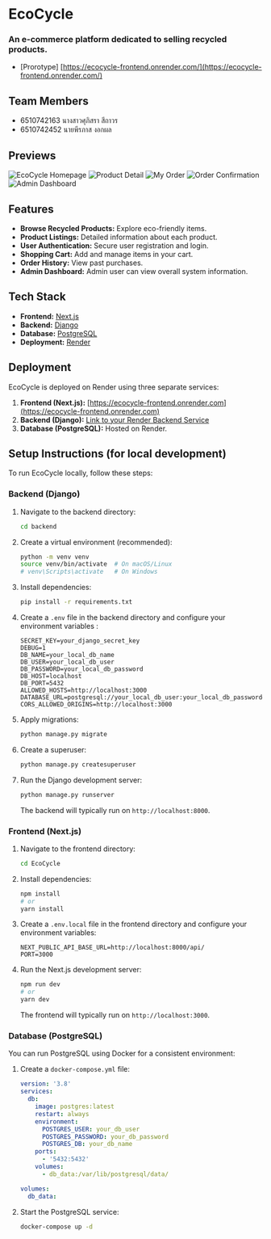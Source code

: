 # EcoCycle  
### An e-commerce platform dedicated to selling recycled products.

- [Prorotype] [https://ecocycle-frontend.onrender.com/](https://ecocycle-frontend.onrender.com/)

## Team Members

- 6510742163 นางสาวศุภิสรา สีถาวร
- 6510742452 นายพีรภาส งอกผล

## Previews

<img src="https://github.com/Jamesselmon/EcocycleDeploy/blob/main/assets/product.PNG" alt="EcoCycle Homepage">

<img src="https://github.com/Jamesselmon/EcocycleDeploy/blob/main/assets/productdetail.PNG" alt="Product Detail">

<img src="https://github.com/Jamesselmon/EcocycleDeploy/blob/main/assets/order.PNG" alt="My Order">

<img src="https://github.com/Jamesselmon/EcocycleDeploy/blob/main/assets/thankyou.PNG" alt="Order Confirmation">

<img src="https://github.com/Jamesselmon/EcocycleDeploy/blob/main/assets/admin.PNG" alt="Admin Dashboard">

## Features

- **Browse Recycled Products:** Explore eco-friendly items.
- **Product Listings:** Detailed information about each product.
- **User Authentication:** Secure user registration and login.
- **Shopping Cart:** Add and manage items in your cart.
- **Order History:** View past purchases.
- **Admin Dashboard:** Admin user can view overall system information.

## Tech Stack

- **Frontend:** [Next.js](https://nextjs.org/)
- **Backend:** [Django](https://www.djangoproject.com/)
- **Database:** [PostgreSQL](https://www.postgresql.org/) 
- **Deployment:** [Render](https://render.com/) 

## Deployment

EcoCycle is deployed on Render using three separate services:

1.  **Frontend (Next.js):** [https://ecocycle-frontend.onrender.com](https://ecocycle-frontend.onrender.com)
2.  **Backend (Django):** [Link to your Render Backend Service](https://ecocycle-backend-xoli.onrender.com)
3.  **Database (PostgreSQL):** Hosted on Render.

## Setup Instructions (for local development)

To run EcoCycle locally, follow these steps:

### Backend (Django)

1.  Navigate to the backend directory:
    ```bash
    cd backend
    ```
2.  Create a virtual environment (recommended):
    ```bash
    python -m venv venv
    source venv/bin/activate  # On macOS/Linux
    # venv\Scripts\activate   # On Windows
    ```
3.  Install dependencies:
    ```bash
    pip install -r requirements.txt
    ```
4.  Create a `.env` file in the backend directory and configure your environment variables :
    ```
    SECRET_KEY=your_django_secret_key  
    DEBUG=1                             
    DB_NAME=your_local_db_name        
    DB_USER=your_local_db_user         
    DB_PASSWORD=your_local_db_password 
    DB_HOST=localhost                   
    DB_PORT=5432                        
    ALLOWED_HOSTS=http://localhost:3000
    DATABASE_URL=postgresql://your_local_db_user:your_local_db_password@localhost:5432/your_local_db_name
    CORS_ALLOWED_ORIGINS=http://localhost:3000
    ```
5.  Apply migrations:
    ```bash
    python manage.py migrate
    ```
6.  Create a superuser:
    ```bash
    python manage.py createsuperuser
    ```
7.  Run the Django development server:
    ```bash
    python manage.py runserver
    ```
    The backend will typically run on `http://localhost:8000`.

### Frontend (Next.js)

1.  Navigate to the frontend directory:
    ```bash
    cd EcoCycle
    ```
2.  Install dependencies:
    ```bash
    npm install
    # or
    yarn install
    ```
3.  Create a `.env.local` file in the frontend directory and configure your environment variables:
    ```
    NEXT_PUBLIC_API_BASE_URL=http://localhost:8000/api/
    PORT=3000
    ```
4.  Run the Next.js development server:
    ```bash
    npm run dev
    # or
    yarn dev
    ```
    The frontend will typically run on `http://localhost:3000`.

### Database (PostgreSQL)

You can run PostgreSQL using Docker for a consistent environment:

1.  Create a `docker-compose.yml` file:
    ```yaml
    version: '3.8'
    services:
      db:
        image: postgres:latest
        restart: always
        environment:
          POSTGRES_USER: your_db_user
          POSTGRES_PASSWORD: your_db_password
          POSTGRES_DB: your_db_name
        ports:
          - '5432:5432'
        volumes:
          - db_data:/var/lib/postgresql/data/

    volumes:
      db_data:
    ```
2.  Start the PostgreSQL service:
    ```bash
    docker-compose up -d
    ```